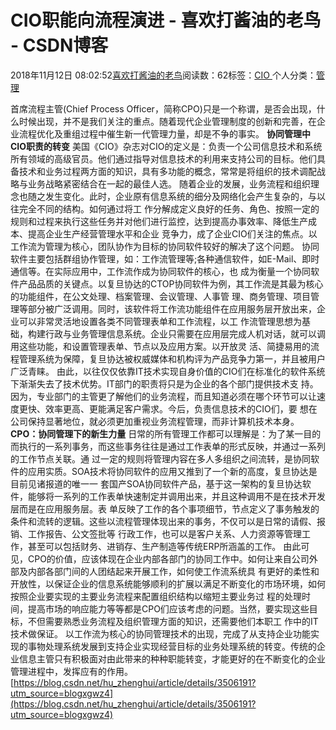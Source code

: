 
# CIO职能向流程演进 - 喜欢打酱油的老鸟 - CSDN博客


2018年11月12日 08:02:52[喜欢打酱油的老鸟](https://me.csdn.net/weixin_42137700)阅读数：62标签：[CIO																](https://so.csdn.net/so/search/s.do?q=CIO&t=blog)个人分类：[管理																](https://blog.csdn.net/weixin_42137700/article/category/8322955)


首席流程主管(Chief Process Officer，简称CPO)只是一个称谓，是否会出现，什么时候出现，并不是我们关注的重点。随着现代企业管理制度的创新和完善，在企业流程优化及重组过程中催生新一代管理力量，却是不争的事实。
**协同管理中CIO职责的转变**
美国《CIO》杂志对CIO的定义是：负责一个公司信息技术和系统所有领域的高级官员。他们通过指导对信息技术的利用来支持公司的目标。他们具备技术和业务过程两方面的知识，具有多功能的概念，常常是将组织的技术调配战略与业务战略紧密结合在一起的最佳人选。
随着企业的发展，业务流程和组织理念也随之发生变化。此时，企业原有信息系统的细分及网络化会产生复杂的，与以往完全不同的结构。如何通过将工 作分解成定义良好的任务、角色、按照一定的规则和过程来执行这些任务并对他们进行监控，达到提高办事效率、降低生产成本、提高企业生产经营管理水平和企业 竞争力，成了企业CIO们关注的焦点。以工作流为管理为核心，团队协作为目标的协同软件较好的解决了这个问题。
协同软件主要包括群组协作管理，如：工作流管理等;各种通信软件，如E-Mail、即时通信等。在实际应用中，工作流作成为协同软件的核心，也 成为衡量一个协同软件产品品质的关键点。以复旦协达的CTOP协同软件为例，其工作流是其最为核心的功能组件，在公文处理、档案管理、会议管理、人事管 理、商务管理、项目管理等部分被广泛调用。同时，该软件将工作流功能组件在应用服务层开放出来，企业可以非常灵活地设置各类不同管理表单和工作流程，以工 作流管理思想为基础，构建行政与业务管理信息系统。企业只需要在应用层完成人机对话，就可以调用这些功能，和设置管理表单、节点以及应用方案。以开放灵 活、简捷易用的流程管理系统为保障，复旦协达被权威媒体和机构评为产品竞争力第一，并且被用户广泛青睐。
由此，以往仅仅依靠IT技术实现自身价值的CIO们在标准化的软件系统下渐渐失去了技术优势。IT部门的职责将只是为企业的各个部门提供技术支 持。因为，专业部门的主管更了解他们的业务流程，而且知道必须在哪个环节可以让速度更快、效率更高、更能满足客户需求。今后，负责信息技术的CIO们，要 想在公司保持显著地位，就必须更加重视业务流程管理，而非计算机技术本身。
**CPO：协同管理下的新生力量**
日常的所有管理工作都可以理解是：为了某一目的而执行的一系列事务，而这些事务往往是通过工作表单的形式反映，并通过一系列的工作节点关联。通 过一定的规则将管理内容在多人多组织之间流转，是协同软件的应用实质。SOA技术将协同软件的应用又推到了一个新的高度，复旦协达是目前见诸报道的唯一一 套国产SOA协同软件产品，基于这一架构的复旦协达软件，能够将一系列的工作表单快速制定并调用出来，并且这种调用不是在技术开发层而是在应用服务层。表 单反映了工作的各个事项细节，节点定义了事务触发的条件和流转的逻辑。这些以流程管理体现出来的事务，不仅可以是日常的请假、报销、工作报告、公文签批等 行政工作，也可以是客户关系、人力资源等管理工作，甚至可以包括财务、进销存、生产制造等传统ERP所涵盖的工作。
由此可见，CPO的价值，应该体现在企业内部各部门的协同工作中。如何让来自公司外部及内部各部门间的人团结起来开展工作，如何使工作流系统具 有更好的柔性和开放性，以保证企业的信息系统能够顺利的扩展以满足不断变化的市场环境，如何按照企业要实现的主要业务流程来配置组织结构以缩短主要业务过 程的处理时间，提高市场的响应能力等等都是CPO们应该考虑的问题。当然，要实现这些目标，不但需要熟悉业务流程及组织管理方面的知识，还需要他们本职工 作中的IT技术做保证。
以工作流为核心的协同管理技术的出现，完成了从支持企业功能实现的事物处理系统发展到支持企业实现经营目标的业务处理系统的转变。传统的企业信息主管只有积极面对由此带来的种种职能转变，才能更好的在不断变化的企业管理进程中，发挥应有的作用。
[https://blog.csdn.net/hu_zhenghui/article/details/3506191?utm_source=blogxgwz4](https://blog.csdn.net/hu_zhenghui/article/details/3506191?utm_source=blogxgwz4)


